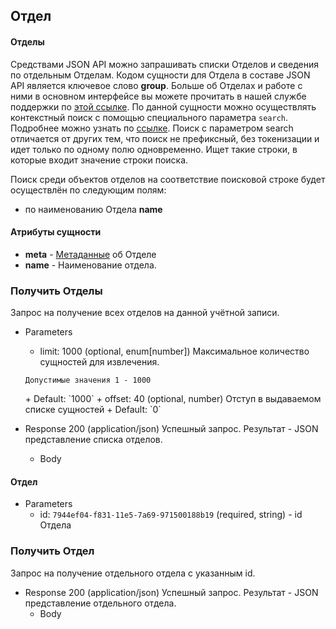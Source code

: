 ## Отдел
#### Отделы 
Средствами JSON API можно запрашивать списки Отделов и сведения по отдельным Отделам. Кодом сущности для Отдела в составе JSON API является ключевое слово **group**.
Больше об Отделах и работе с ними в основном интерфейсе вы можете прочитать в нашей службе поддержки по  [этой ссылке](https://support.moysklad.ru/hc/ru/articles/204364908-%D0%9E%D1%82%D0%B4%D0%B5%D0%BB%D1%8B).
По данной сущности можно осуществлять контекстный поиск с помощью специального параметра `search`. Подробнее можно узнать по [ссылке](/api/remap/1.2/doc/index.html#header-контекстный-поиск). Поиск с параметром search отличается от других тем, что поиск не префиксный, без токенизации и идет только по одному полю одновременно. Ищет такие строки, в которые входит значение строки поиска.

Поиск среди объектов отделов на соответствие поисковой строке будет осуществлён по следующим полям:
+ по наименованию Отдела **name**

#### Атрибуты сущности
+ **meta** - [Метаданные](/api/remap/1.2/doc/index.html#header-метаданные) об Отделе
+ **name** - Наименование отдела.

### Получить Отделы 
Запрос на получение всех отделов на данной учётной записи.
+ Parameters
  + limit: 1000 (optional, enum[number])
  Максимальное количество сущностей для извлечения.
  <p>
    <code>Допустимые значения 1 - 1000</code>
  </p>
      + Default: `1000`
  + offset: 40 (optional, number)
    Отступ в выдаваемом списке сущностей
      + Default: `0`

+ Response 200 (application/json)
Успешный запрос. Результат - JSON представление списка отделов.
  + Body
        <!-- include(body/group/get_list.json) -->

#### Отдел 
+ Parameters
  + id: `7944ef04-f831-11e5-7a69-971500188b19` (required, string) - id Отдела

### Получить Отдел 
Запрос на получение отдельного отдела с указанным id.
+ Response 200 (application/json)
Успешный запрос. Результат - JSON представление отдельного отдела.
  + Body
        <!-- include(body/group/get_by_id.json) -->
